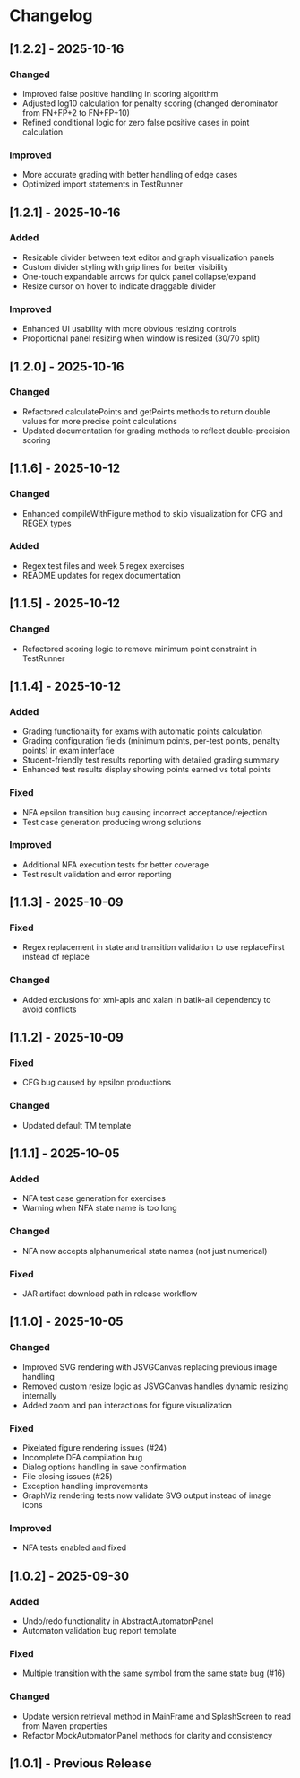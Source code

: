 # Changelog

## [1.2.2] - 2025-10-16

### Changed
- Improved false positive handling in scoring algorithm
- Adjusted log10 calculation for penalty scoring (changed denominator from FN+FP+2 to FN+FP+10)
- Refined conditional logic for zero false positive cases in point calculation

### Improved
- More accurate grading with better handling of edge cases
- Optimized import statements in TestRunner

## [1.2.1] - 2025-10-16

### Added
- Resizable divider between text editor and graph visualization panels
- Custom divider styling with grip lines for better visibility
- One-touch expandable arrows for quick panel collapse/expand
- Resize cursor on hover to indicate draggable divider

### Improved
- Enhanced UI usability with more obvious resizing controls
- Proportional panel resizing when window is resized (30/70 split)

## [1.2.0] - 2025-10-16

### Changed
- Refactored calculatePoints and getPoints methods to return double values for more precise point calculations
- Updated documentation for grading methods to reflect double-precision scoring

## [1.1.6] - 2025-10-12

### Changed
- Enhanced compileWithFigure method to skip visualization for CFG and REGEX types

### Added
- Regex test files and week 5 regex exercises
- README updates for regex documentation

## [1.1.5] - 2025-10-12

### Changed
- Refactored scoring logic to remove minimum point constraint in TestRunner

## [1.1.4] - 2025-10-12

### Added
- Grading functionality for exams with automatic points calculation
- Grading configuration fields (minimum points, per-test points, penalty points) in exam interface
- Student-friendly test results reporting with detailed grading summary
- Enhanced test results display showing points earned vs total points

### Fixed
- NFA epsilon transition bug causing incorrect acceptance/rejection
- Test case generation producing wrong solutions

### Improved
- Additional NFA execution tests for better coverage
- Test result validation and error reporting

## [1.1.3] - 2025-10-09

### Fixed
- Regex replacement in state and transition validation to use replaceFirst instead of replace

### Changed
- Added exclusions for xml-apis and xalan in batik-all dependency to avoid conflicts

## [1.1.2] - 2025-10-09

### Fixed
- CFG bug caused by epsilon productions

### Changed
- Updated default TM template

## [1.1.1] - 2025-10-05

### Added
- NFA test case generation for exercises
- Warning when NFA state name is too long

### Changed
- NFA now accepts alphanumerical state names (not just numerical)

### Fixed
- JAR artifact download path in release workflow

## [1.1.0] - 2025-10-05

### Changed
- Improved SVG rendering with JSVGCanvas replacing previous image handling
- Removed custom resize logic as JSVGCanvas handles dynamic resizing internally
- Added zoom and pan interactions for figure visualization

### Fixed
- Pixelated figure rendering issues (#24)
- Incomplete DFA compilation bug
- Dialog options handling in save confirmation
- File closing issues (#25)
- Exception handling improvements
- GraphViz rendering tests now validate SVG output instead of image icons

### Improved
- NFA tests enabled and fixed

## [1.0.2] - 2025-09-30

### Added
- Undo/redo functionality in AbstractAutomatonPanel
- Automaton validation bug report template

### Fixed
- Multiple transition with the same symbol from the same state bug (#16)

### Changed
- Update version retrieval method in MainFrame and SplashScreen to read from Maven properties
- Refactor MockAutomatonPanel methods for clarity and consistency

## [1.0.1] - Previous Release